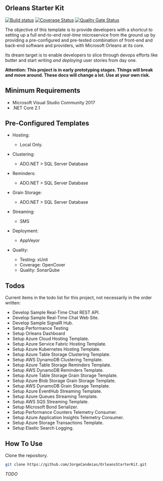## Orleans Starter Kit

[![Build status](https://ci.appveyor.com/api/projects/status/tbnukulpu51v4obo?svg=true)](https://ci.appveyor.com/project/JorgeCandeias/orleansstarterkit)
[![Coverage Status](https://coveralls.io/repos/github/JorgeCandeias/OrleansStarterKit/badge.svg?branch=master)](https://coveralls.io/github/JorgeCandeias/OrleansStarterKit?branch=master)
[![Quality Gate Status](https://sonarcloud.io/api/project_badges/measure?project=JorgeCandeias_OrleansStarterKit&metric=alert_status)](https://sonarcloud.io/dashboard?id=JorgeCandeias_OrleansStarterKit)

The objective of this template is to provide developers with a shortcut to setting up a full end-to-end _real-time_ microservice from the ground up
by providing a pre-configured and pre-tested combination of front-end and back-end software and providers, with Microsoft Orleans at its core.

Its dream target is to enable developers to slice through devops efforts like butter and start writing _and deploying_ user stories from day one.

**Attention: This project is in early prototyping stages. Things will break and move around. These docs will change a lot. Use at your own risk.**

## Minimum Requirements

* Microsoft Visual Studio Community 2017
* .NET Core 2.1

## Pre-Configured Templates

* Hosting:
  * Local Only.

* Clustering:
  * ADO.NET > SQL Server Database

* Reminders:
  * ADO.NET > SQL Server Database

* Grain Storage:
  * ADO.NET > SQL Server Database

* Streaming:
  * SMS

* Deployment:
  * AppVeyor

* Quality:
  * Testing: xUnit
  * Coverage: OpenCover
  * Quality: SonarQube

## Todos

Current items in the todo list for this project, not necessarily in the order written:

* Develop Sample Real-Time Chat REST API.
* Develop Sample Real-Time Chat Web Site.
* Develop Sample SignalR Hub.
* Setup Performance Testing
* Setup Orleans Dashboard
* Setup Azure Cloud Hosting Template.
* Setup Azure Service Fabric Hosting Template.
* Setup Azure Kubernetes Hosting Template.
* Setup Azure Table Storage Clustering Template.
* Setup AWS DynamoDB Clustering Template.
* Setup Azure Table Storage Reminders Template.
* Setup AWS DynamoDB Reminders Template.
* Setup Azure Table Storage Grain Storage Template.
* Setup Azure Blob Storage Grain Storage Template.
* Setup AWS DynamoDB Grain Storage Template.
* Setup Azure EventHub Streaming Template.
* Setup Azure Queues Streaming Template.
* Setup AWS SQS Streaming Template.
* Setup Microsoft Bond Serializer.
* Setup Performance Counters Telemetry Consumer.
* Setup Azure Application Insights Telemetry Consumer.
* Setup Azure Storage Transactions Template.
* Setup Elastic Search Logging.

## How To Use

Clone the repository.

``` bash
git clone https://github.com/JorgeCandeias/OrleansStarterKit.git
```

*TODO*
